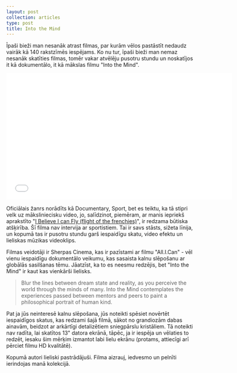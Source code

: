 ```yaml
---
layout: post
collection: articles
type: post
title: Into the Mind
---
```


Īpaši bieži man nesanāk atrast filmas, par kurām vēlos pastāstīt nedaudz vairāk kā 140 rakstzīmēs iespējams. Ko nu tur, īpaši bieži man nemaz nesanāk skatīties filmas, tomēr vakar atvēlēju pusotru stundu un noskatījos it kā dokumentālo, it kā mākslas filmu "Into the Mind".

<iframe src="//player.vimeo.com/video/54348266?portrait=0" width="600" height="337" frameborder="0" webkitallowfullscreen mozallowfullscreen allowfullscreen></iframe>

Oficiālais žanrs norādīts kā Documentary, Sport, bet es teiktu, ka tā stipri velk uz māksliniecisku video, jo, salīdzinot, piemēram, ar manis iepriekš aprakstīto "[I Believe I can Fly (flight of the frenchies)](http://dzerviniks.lv/es-ticu-ka-speju-lidot/ "Es ticu, ka spēju lidot")", ir redzama būtiska atšķirība. Šī filma nav intervija ar sportistiem. Tai ir savs stāsts, sižeta līnija, un kopumā tas ir pusotru stundu garš iespaidīgu skatu, video efektu un lieliskas mūzikas videoklips.

Filmas veidotāji ir Sherpas Cinema, kas ir pazīstami ar filmu "All.I.Can" - vēl vienu iespaidīgu dokumentālo veikumu, kas sasaista kalnu slēpošanu ar globālās sasilšanas tēmu. Jāatzīst, ka to es neesmu redzējis, bet "Into the Mind" ir kaut kas vienkārši lielisks.

> Blur the lines between dream state and reality, as you perceive the world through the minds of many. Into the Mind contemplates the experiences passed between mentors and peers to paint a philosophical portrait of human kind.

Pat ja jūs neinteresē kalnu slēpošana, jūs noteikti spēsiet novērtēt iespaidīgos skatus, kas redzami šajā filmā, sākot no grandiozām dabas ainavām, beidzot ar arkārtīgi detalizētiem sniegpārslu kristāliem. Tā noteikti nav radīta, lai skatītos 13" datora ekrānā, tāpēc, ja ir iespēja un vēlaties to redzēt, iesaku šim mērķim izmantot labi lielu ekrānu (protams, attiecīgi arī pērciet filmu HD kvalitātē).

Kopumā autori lieliski pastrādājuši. Filma aizrauj, iedvesmo un pelnīti ierindojas manā kolekcijā.
